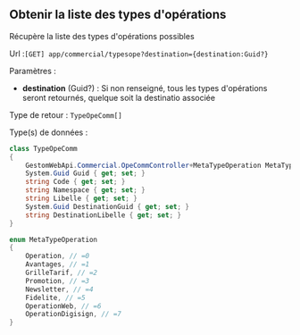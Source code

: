 ## <span id='listedestypes'>Obtenir la liste des types d'opérations</span>

Récupère la liste des types d'opérations possibles

Url :`[GET] app/commercial/typesope?destination={destination:Guid?}`

Paramètres : 

- **destination** (Guid?) : Si non renseigné, tous les types d'opérations seront retournés, quelque soit la destinatio associée

Type de retour : `TypeOpeComm[]`

Type(s) de données :

```csharp
class TypeOpeComm
{
	GestomWebApi.Commercial.OpeCommController+MetaTypeOperation MetaType { get; set; }
	System.Guid Guid { get; set; }
	string Code { get; set; }
	string Namespace { get; set; }
	string Libelle { get; set; }
	System.Guid DestinationGuid { get; set; }
	string DestinationLibelle { get; set; }
}

enum MetaTypeOperation
{
	Operation, // =0
	Avantages, // =1
	GrilleTarif, // =2
	Promotion, // =3
	Newsletter, // =4
	Fidelite, // =5
	OperationWeb, // =6
	OperationDigisign, // =7
}

```

